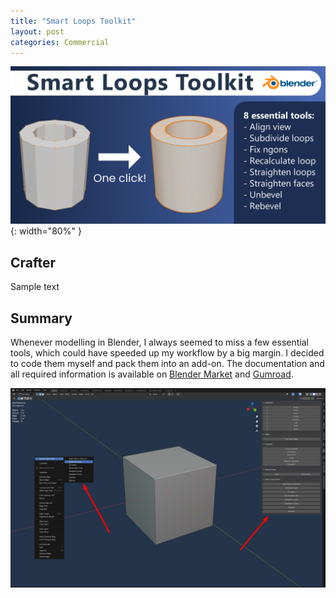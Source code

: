 ```yaml
---
title: "Smart Loops Toolkit"
layout: post
categories: Commercial
---
```


![SLT_Thumbnail](/assets/img/slt/slt_thumbnail.png){: width="80%" }

## Crafter

Sample text


## Summary

Whenever modelling in Blender, I always seemed to miss a few essential tools, which could have speeded up my workflow by a big margin. I decided to code them myself and pack them into an add-on. The documentation and all required information is available on [Blender Market](https://blendermarket.com/products/smart-loops-toolkit) and [Gumroad](https://pawelwilczewski.gumroad.com/l/smart-loops-toolkit).

![SLT_Screenshot_1](/assets/img/slt/access.png)
